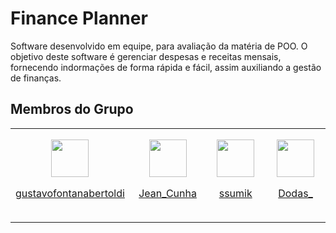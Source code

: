 # Finance Planner
Software desenvolvido em equipe, para avaliação da matéria de POO. O objetivo deste software é gerenciar despesas e receitas mensais, fornecendo indormações de forma rápida e fácil, assim auxiliando a gestão de finanças.

## Membros do Grupo
<table align="center">
  <td align="center" width=150px height=150px>
    <img src="https://avatars.githubusercontent.com/u/161087448?v=4" width=60px />
    <p><a href="https://github.com/gustavofontanabertoldi">gustavofontanabertoldi</a></p>
  </td>
  <td align="center" width=150px height=150px>
    <img src="https://avatars.githubusercontent.com/u/138159844?v=4" width=60px />
    <p><a href="https://github.com/JeanCarloCunha">Jean_Cunha</a></p>
  </td>
  <td align="center" width=150px height=150px>
    <img src="https://avatars.githubusercontent.com/u/161049463?v=4" width=60px />
    <p><a href="https://github.com/ssumik">ssumik</a></p>
  </td>
  <td align="center" width=150px height=150px>
    <img src="https://avatars.githubusercontent.com/u/53160578?v=4" width=60px />
    <p><a href="https://github.com/PedRo-HenRique-14">Dodas_</a></p>
  </td>
</table>
